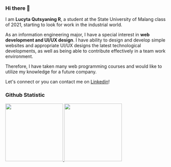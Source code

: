 ### Hi there 👋

I am **Lucyta Qutsyaning R**, a student at the State University of Malang class of 2021, starting to look for work in the industrial world.

As an information engineering major, I have a special interest in **web development and UI/UX design**. I have ability to design and develop simple websites and appropriate UI/UX designs the latest technological developments, as well as being able to contribute effectively in a team work environment.

Therefore, I have taken many web programming courses and would like to utilize my knowledge for a future company.

Let's connect or you can contact me on [Linkedin](https://www.linkedin.com/in/lucytaqr/)!

### Github Statistic
<p align="left">
<a href="https://github.com/lucytaqr">
  <img height="180em" src="https://github-readme-stats-eight-theta.vercel.app/api?username=lucytaqr&show_icons=true&theme=algolia&include_all_commits=true&count_private=true"/>
  <img height="180em" src="https://github-readme-stats-eight-theta.vercel.app/api/top-langs/?username=lucytaqr&layout=compact&layout=compact&theme=algolia"/>
</a>
</p>

<!--
**lucytaqr/lucytaqr** is a ✨ _special_ ✨ repository because its `README.md` (this file) appears on your GitHub profile.

Here are some ideas to get you started:

- 🔭 I’m currently working on ...
- 🌱 I’m currently learning ...
- 👯 I’m looking to collaborate on ...
- 🤔 I’m looking for help with ...
- 💬 Ask me about ...
- 📫 How to reach me: ...
- 😄 Pronouns: ...
- ⚡ Fun fact: ...
-->
